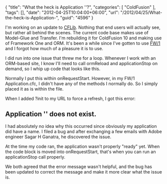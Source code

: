 {
	"title": "What the heck is Application ''?",
	"categories": [
		"ColdFusion"
	],
	"tags": [],
	"date": "2012-04-25T10:04:00+06:00",
	"url": "/2012/04/25/What-the-heck-is-Application-",
	"guid": "4596"
}

I'm working on an update to <a href="http://www.cflib.org">CFLib</a>. Nothing that end users will actually see, but rather all behind the scenes. The current code base makes use of Model-Glue and Transfer. I'm rebuilding it for ColdFusion 10 and making use of Framework One and ORM. It's been a while since I've gotten to use <a href="https://github.com/seancorfield/fw1/wiki">FW/1</a> and I forgot how much of a pleasure it is to use. 

I did run into one issue that threw me for a loop. Whenever I work with an ORM-based site, I know I'll need to call ormReload and applicationStop on demand, so I whip up code that looks like this.

<script src="https://gist.github.com/2489907.js?file=gistfile1.cfm"></script>

Normally I put this within onRequestStart. However, in my FW/1 Application.cfc, I didn't have any of the methods I normally do. So I simply placed it as is within the file. 

When I added ?init to my URL to force a refresh, I got this error:

<h2>Application '' does not exist.</h2>

I had absolutely no idea why this occurred since obviously my application did have a name. I filed a bug and after exchanging a few emails with Adobe engineer Sagar H Ganatra, he discovered the issue. 

At the time my code ran, the application wasn't properly "ready" yet. When the code block is moved into onRequestStart, that's when you can run an applicationStop call properly.

We both agreed that the error message wasn't helpful, and the bug has been updated to correct the message and make it more clear what the issue is.
